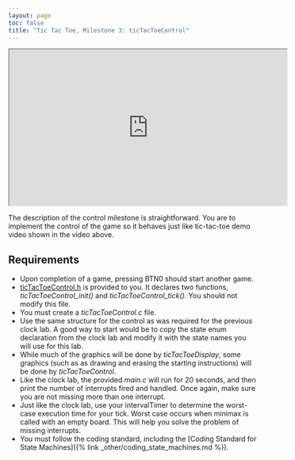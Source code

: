 ```yaml
---
layout: page
toc: false
title: "Tic Tac Toe, Milestone 3: ticTacToeControl"
---
```

<iframe width="560" height="315" allow="fullscreen" src="https://www.youtube.com/embed/eWaILq-u0jQ"> </iframe>

The description of the control milestone is straightforward. You are to implement the control of the game so it behaves just like tic-tac-toe demo video shown in the video above.

## Requirements

  - Upon completion of a game, pressing BTN0 should start another game.
  - [ticTacToeControl.h](https://github.com/byu-cpe/ecen330_student/blob/master/lab5/ticTacToeControl.h) is provided to you.  It declares two functions, *ticTacToeControl_init()* and *ticTacToeControl_tick()*.  You should not modify this file.
  - You must create a *ticTacToeControl.c* file.
  - Use the same structure for the control as was required for the previous clock lab.  A good way to start would be to copy the state enum declaration from the clock lab and modify it with the state names you will use for this lab.
  - While much of the graphics will be done by *ticTacToeDisplay*, some graphics (such as as drawing and erasing the starting instructions) will be done by *ticTacToeControl*. 
  - Like the clock lab, the provided *main.c* will run for 20 seconds, and then print the number of interrupts fired and handled.  Once again, make sure you are not missing more than one interrupt. 
  - Just like the clock lab, use your intervalTimer to determine the worst-case execution time for your tick. Worst case occurs when minimax is called with an empty board. This will help you solve the problem of missing interrupts.
  - You must follow the coding standard, including the [Coding Standard for State Machines]({% link _other/coding_state_machines.md %}).